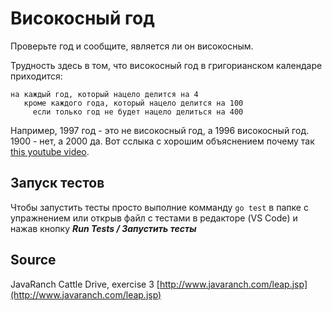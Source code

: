 # Високосный год

Проверьте год и сообщите, является ли он високосным.

Трудность здесь в том, что високосный год в григорианском календаре приходится:

```Текст
на каждый год, который нацело делится на 4
   кроме каждого года, который нацело делится на 100
     если только год не будет нацело делиться на 400
```

Например, 1997 год - это не високосный год, а 1996 високосный год. 1900 - нет, а 2000 да.
Вот сслыка с хорошим объяснением почему так [this youtube video][video].

[video]: https://www.youtube.com/watch?v=WWAUJjVgp08

## Запуск тестов
Чтобы запустить тесты  просто выполние комманду `go test` в папке с упражнением или открыв файл с тестами в редакторе (VS Code) и нажав кнопку ***Run Tests / Запустить тесты***

## Source

JavaRanch Cattle Drive, exercise 3 [http://www.javaranch.com/leap.jsp](http://www.javaranch.com/leap.jsp)
